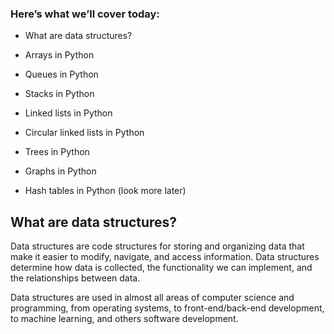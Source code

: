 ### Here’s what we’ll cover today:

- What are data structures?

- Arrays in Python

- Queues in Python

- Stacks in Python

- Linked lists in Python

- Circular linked lists in Python

- Trees in Python

- Graphs in Python

- Hash tables in Python (look more later)

## What are data structures?

Data structures are code structures for storing and organizing data that make it easier to modify, navigate, and access information. Data structures determine how data is collected, the functionality we can implement, and the relationships between data.

Data structures are used in almost all areas of computer science and programming, from operating systems, to front-end/back-end development, to machine learning, and others software development.
